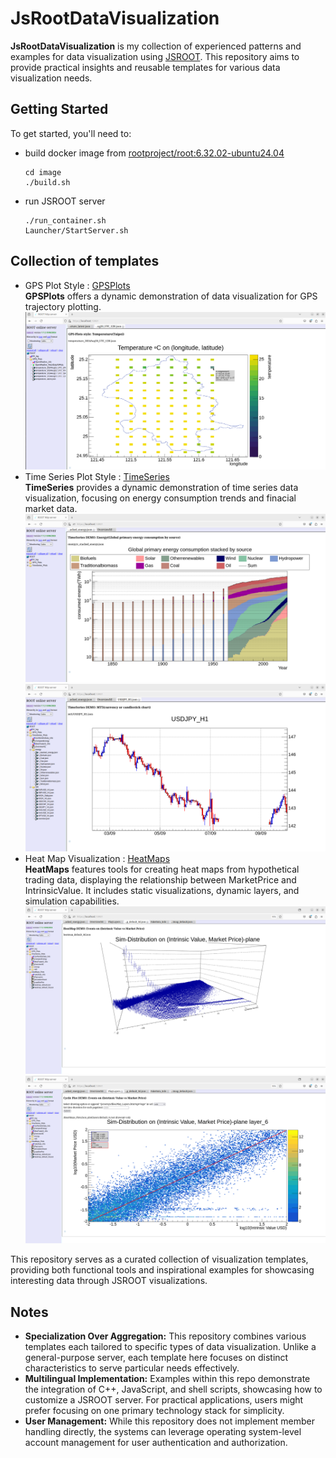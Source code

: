 # JsRootDataVisualization
**JsRootDataVisualization** is my collection of experienced patterns and examples for data visualization using [JSROOT](https://github.com/root-project/jsroot/blob/master/docs/JSROOT.md). This repository aims to provide practical insights and reusable templates for various data visualization needs.

## Getting Started

To get started, you'll need to:

* build docker image from [rootproject/root:6.32.02-ubuntu24.04](image)
  ```
  cd image
  ./build.sh
  ```
* run JSROOT server 
  ```
  ./run_container.sh
  Launcher/StartServer.sh
  ```


## Collection of templates
* GPS Plot Style : [GPSPlots](workspace/GPSPlots)  
  **GPSPlots** offers a dynamic demonstration of data visualization for GPS trajectory plotting.  
  ![GPSPlots Visualization Screenshot](workspace/GPSPlots/Screenshot_GPSPlots_style.png?raw=true)
* Time Series Plot Style : [TimeSeries](workspace/TimeSeries)  
  **TimeSeries** provides a dynamic demonstration of time series data visualization, focusing on energy consumption trends and finacial market data.  
  ![TimeSeries Visualization Screenshot1](workspace/TimeSeries/Screenshot_TimeSeries_style1.png?raw=true)  
  ![TimeSeries Visualization Screenshot2](workspace/TimeSeries/Screenshot_TimeSeries_style2.png?raw=true)
* Heat Map Visualization : [HeatMaps](workspace/HeatMaps)  
  **HeatMaps** features tools for creating heat maps from hypothetical trading data, displaying the relationship between MarketPrice and IntrinsicValue.
  It includes static visualizations, dynamic layers, and simulation capabilities.  
  ![HeatMaps Visualization Screenshot1](workspace/HeatMaps/Screenshot_HeatMaps_demo1.png?raw=true)  
  ![HeatMaps Visualization Screenshot2](workspace/HeatMaps/Screenshot_HeatMaps_demo2.png?raw=true)
  
This repository serves as a curated collection of visualization templates, providing both functional tools and inspirational examples for showcasing interesting data through JSROOT visualizations.




## Notes

* **Specialization Over Aggregation:** This repository combines various templates each tailored to specific types of data visualization. Unlike a general-purpose server, each template here focuses on distinct characteristics to serve particular needs effectively.
* **Multilingual Implementation:** Examples within this repo demonstrate the integration of C++, JavaScript, and shell scripts, showcasing how to customize a JSROOT server. For practical applications, users might prefer focusing on one primary technology stack for simplicity.
* **User Management:** While this repository does not implement member handling directly, the systems can leverage operating system-level account management for user authentication and authorization.
